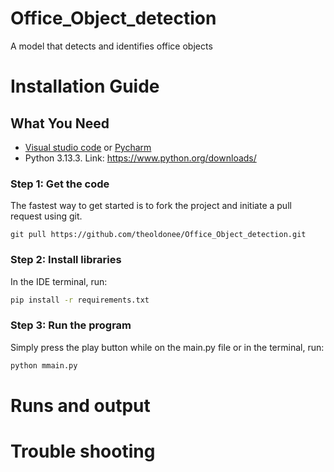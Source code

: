 # Office_Object_detection
A model that detects and identifies office objects
# Installation Guide
## What You Need
* [Visual studio code](https://code.visualstudio.com/) or [Pycharm](https://www.jetbrains.com/pycharm/download/)
* Python 3.13.3. Link: https://www.python.org/downloads/
### Step 1: Get the code
The fastest way to get started is to fork the project and initiate a pull request using git.
```git
git pull https://github.com/theoldonee/Office_Object_detection.git
```
### Step 2: Install libraries
In the IDE terminal, run:
```bash
pip install -r requirements.txt
```
### Step 3: Run the program
Simply press the play button while on the main.py file or in the terminal, run:
```bash
python mmain.py
```
# Runs and output
# Trouble shooting
